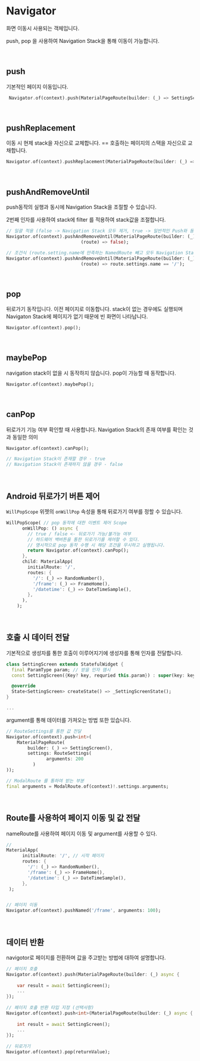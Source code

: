 # Navigator

화면 이동시 사용되는 객체입니다. 

push, pop 을 사용하여 Navigation Stack을 통해 이동이 가능합니다. 

<br />

## push

기본적인 페이지 이동입니다. 

```dart
 Navigator.of(context).push(MaterialPageRoute(builder: (_) => SettingScreen());
```

<br />

## pushReplacement

이동 시 현제 stack을 자신으로 교체합니다. == 호출하는 페이지의 스택을 자신으로 교채합니다.

```dart
Navigator.of(context).pushReplacement(MaterialPageRoute(builder: (_) => SettingScreen()));
```

<br />

## pushAndRemoveUntil

push동작의 실행과 동시에 Navigation Stack을 조절할 수 있습니다. 

2번째 인자를 사용하여 stack에 filter 를 적용하여 stack값을 조절합니다.

```dart
// 일괄 적용 (false -> Navigation Stack 모두 제거, true -> 일반적인 Push와 동일)
Navigator.of(context).pushAndRemoveUntil(MaterialPageRoute(builder: (_)=>SettingScreen()),
                            (route) => false);

// 조건식 (route.setting.name에 만족하는 NamedRoute 빼고 모두 Navigation Stack에서 제거)
Navigator.of(context).pushAndRemoveUntil(MaterialPageRoute(builder: (_)=>SettingScreen()),
                            (route) => route.settings.name == '/');
```

<br />

## pop

뒤로가기 동작입니다. 이전 페이지로 이동합니다. stack이 없는 경우에도 실행되며 Navigaton Stack에 페이지가 없기 때문에 빈 화면이 나타납니다.

```dart
Navigator.of(context).pop();
```

<br />

## maybePop

navigation stack이 없을 시 동작하지 않습니다. pop이 가능할 때 동작합니다.

```dart
Navigator.of(context).maybePop();
```

<br />

## canPop

뒤로가기 기능 여부 확인할 때 사용합니다. Navigation Stack의 존재 여부를 확인는 것과 동일한 의미

``` dart
Navigator.of(context).canPop();

// Navigation Stack이 존재할 경우 - true
// Navigation Stack이 존재하지 않을 경우 - false
```

<br />

## Android 뒤로가기 버튼 제어

`WillPopScope` 위젯의 `onWillPop` 속성을 통해 뒤로가기 여부를 정할 수 있습니다.

```dart
WillPopScope( // pop 동작에 대한 이벤트 제어 Scope
      onWillPop: () async {
        // true / false <- 뒤로가기 가능/불가능 여부
        // 하드웨어 백버튼을 통한 뒤로가기를 제어할 수 있다.
        // 명시적으로 pop 동작 수행 시 해당 조건을 무시하고 실행됩니다.
        return Navigator.of(context).canPop();
      },
      child: MaterialApp(
        initialRoute: '/',
        routes: {
          '/': (_) => RandomNumber(),
          '/frame': (_) => FrameHome(),
          '/datetime': (_) => DateTimeSample(),
        },
      ),
    );
```

<br />

## 호출 시 데이터 전달

기본적으로 생성자를 통한 호출이 이루어지기에 생성자를 통해 인자를 전달합니다. 

```dart
class SettingScreen extends StatefulWidget {
  final ParamType param; // 받을 인자 몀시
  const SettingScreen({Key? key, requried this.param}) : super(key: key);

  @override
  State<SettingScreen> createState() => _SettingScreenState();
}

...
```

argument를 통해 데이터를 가져오는 방법 또한 있습니다. 

```dart
// RouteSettings를 통한 값 전달 
Navigator.of(context).push<int>(
    MaterialPageRoute(
        builder: (_) => SettingScreen(),
        settings: RouteSettings(
               arguments: 200
          )
));

// ModalRoute 를 통하여 받는 부분
final arguments = ModalRoute.of(context)!.settings.arguments;
```

<br />

## Route를 사용하여 페이지 이동 및 값 전달

nameRoute를 사용하여 페이지 이동 및 argument를 사용할 수 있다.

```dart
// 
MaterialApp(
      initialRoute: '/', // 시작 페이지
      routes: {
        '/': (_) => RandomNumber(),
        '/frame': (_) => FrameHome(),
        '/datetime': (_) => DateTimeSample(),
      },
 );


// 페이지 이동
Navigator.of(context).pushNamed('/frame', arguments: 100);
```

<br />

## 데이터 반환  

navigotor로 페이지를 전환하며 값을 주고받는 방법에 대하여 설명합니다. 

```dart
// 페이지 호출 
Navigator.of(context).push(MaterialPageRoute(builder: (_) async { 
    
    var result = await SettingScreen(); 
    ...
});
                           
// 페이지 호출 반환 타입 지정 (선택사항)
Navigator.of(context).push<int>(MaterialPageRoute(builder: (_) async { 
    
    int result = await SettingScreen(); 
    ...
});
                                                
// 뒤로가기 
Navigator.of(context).pop(returnValue);
```
